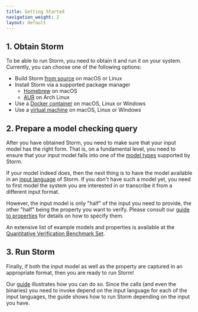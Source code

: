```yaml
---
title: Getting Started
navigation_weight: 2
layout: default
---
```



## 1. Obtain Storm

To be able to run Storm, you need to obtain it and run it on your system.
Currently, you can choose one of the following options:

* Build Storm [from source](documentation/obtain-storm/build.html) on macOS or Linux
* Install Storm via a supported package manager
	* [Homebrew](documentation/obtain-storm/homebrew.html) on macOS
	* [AUR](https://aur.archlinux.org/packages/stormchecker) on Arch Linux
* Use a [Docker container](documentation/obtain-storm/docker.html) on macOS, Linux or Windows
* Use a [virtual machine](documentation/obtain-storm/vm.html) on macOS, Linux or Windows

## 2. Prepare a model checking query

After you have obtained Storm, you need to make sure that your input model has the right form. That is, on a fundamental level, you need to ensure that your input model falls into one of the [model types](documentation/background/models.html) supported by Storm.

If your model indeed does, then the next thing is to have the model available in an [input language](documentation/background/languages.html) of Storm. If you don't have such a model yet, you need to first model the system you are interested in or transcribe it from a different input format.

However, the input model is only "half" of the input you need to provide, the other "half" being the property you want to verify. Please consult our [guide to properties](documentation/background/properties.html) for details on how to specify them.

An extensive list of example models and properties is available at the [Quantitative Verification Benchmark Set](https://qcomp.org/benchmarks).


## 3. Run Storm

Finally, if both the input model as well as the property are captured in an appropriate format, then you are ready to run Storm!

Our [guide](documentation/usage/running-storm.html) illustrates how you can do so. Since the calls (and even the binaries) you need to invoke depend on the input language for each of the input languages, the guide shows how to run Storm depending on the input you have.
